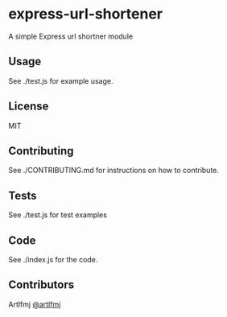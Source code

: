 # express-url-shortener

A simple Express url shortner module

## Usage
See ./test.js for example usage.

## License
MIT

## Contributing
See ./CONTRIBUTING.md for instructions on how to contribute.

## Tests
See ./test.js for test examples

## Code
See ./index.js for the code.

## Contributors

Artlfmj
[@artlfmj](https://github.com/artlfmj)
